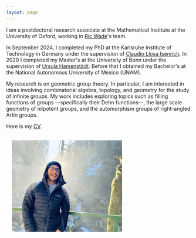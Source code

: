 ```yaml
---
layout: page  
---
```


I am a postdoctoral research associate at the Mathematical Institute at the University of Oxford, working in [Ric Wade](https://people.maths.ox.ac.uk/wade/index.html#)'s team.

In September 2024, I completed my PhD at the Karlsruhe Institute of Technology in Germany under the supervision of [Claudio Llosa Isenrich](https://www.math.kit.edu/user/llosa/index.html). In 2020 I completed my Master's at the University of Bonn under the supervision of [Ursula Hamenstädt](https://www.math.uni-bonn.de/people/ursula/). Before that I obtained my Bachelor's at the National Autonomous University of Mexico (UNAM).

My research is on geometric group theory. In particular, I am interested in ideas involving combinatorial algebra, topology, and geometry for the study of infinite groups. My work includes exploring topics such as filling functions of groups —specifically their Dehn functions—, the large scale geometry of nilpotent groups, and the automorphism groups of right-angled Artin groups.

Here is my <a href="CV/CV_GarciaMejia.pdf">CV</a>.

<img align="left" width="300" height="250" style="margin:16px;" src="IMG_4313.jpeg">


